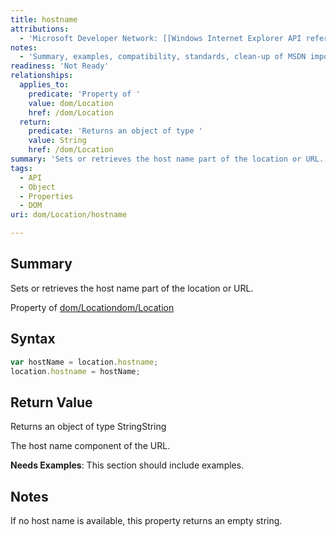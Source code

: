 ```yaml
---
title: hostname
attributions:
  - 'Microsoft Developer Network: [[Windows Internet Explorer API reference](http://msdn.microsoft.com/en-us/library/ie/hh828809%28v=vs.85%29.aspx) Article]'
notes:
  - 'Summary, examples, compatibility, standards, clean-up of MSDN import'
readiness: 'Not Ready'
relationships:
  applies_to:
    predicate: 'Property of '
    value: dom/Location
    href: /dom/Location
  return:
    predicate: 'Returns an object of type '
    value: String
    href: /dom/Location
summary: 'Sets or retrieves the host name part of the location or URL.'
tags:
  - API
  - Object
  - Properties
  - DOM
uri: dom/Location/hostname

---
```

## Summary

Sets or retrieves the host name part of the location or URL.

Property of [dom/Location](/dom/Location)[dom/Location](/dom/Location)

## Syntax

``` js
var hostName = location.hostname;
location.hostname = hostName;
```

## Return Value

Returns an object of type StringString

The host name component of the URL.

**Needs Examples**: This section should include examples.

## Notes

If no host name is available, this property returns an empty string.
